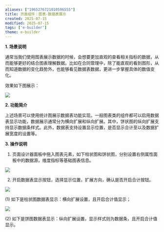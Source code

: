 ```yaml
---
aliases: ["1965276721010596555"]
title: 页面组件：图表-数据表展示
created: 2025-07-15
modified: 2025-07-15
tags: ['e-builder']
theme: e-builder
---
```


**1. 场景说明**

通常当我们使用图表展示数据的时候，会想要更加直观的查看相关指标的数据，从而能够更好的结合图表理解数据。比如在合同管理中，除了能直观的看到图形，从而知道数据的变化趋势外，也能够看见数据表数据，更进一步掌握具体的数值变化。

效果如下图展示：

![](https://myhelpdoc.oss-cn-heyuan.aliyuncs.com/mdimages/17acc1ee2f26e38d9c9933f6c9c34d64.jpg)

**2. 功能简介**

上述场景可以使用统计图展示数据表功能实现。一般图表类的组件都可以启用数据表显示功能，数据展示通常分为横向扩展和纵向扩展。其中，饼状图的纵向扩展支持显示数据条样式。此外，数据表支持设置显示位置，是否显示合计至以及数据扩展宽度的设置等。

**3. 操作说明**

1. 页面设计器面板中拖入图表元素，如下柱状图和饼状图，分别设置右侧属性面板中的数据源，维度指标等基础图表信息。

![](https://myhelpdoc.oss-cn-heyuan.aliyuncs.com/mdimages/45c34c9662b2016cf3267b877b3a3827.jpg)

2. 开启数据表显示按钮，选择显示位置，扩展方向，确认是否开启合计按钮。

![](https://myhelpdoc.oss-cn-heyuan.aliyuncs.com/mdimages/7edc9c6278acef0d3c8c200b731d9b73.jpg)

(1) 如下是柱状图数据表显示：横向扩展设置，且开启合计值显示；

![](https://myhelpdoc.oss-cn-heyuan.aliyuncs.com/mdimages/b63f1727a08585b16b64fe20bdbf8dbd.jpg)

(2) 如下是饼图数据表显示：纵向扩展设置，显示样式则为数据条，且开启合计值显示。

